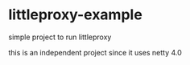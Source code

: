 # littleproxy-example

simple project to run littleproxy

this is an independent project since it uses netty 4.0

